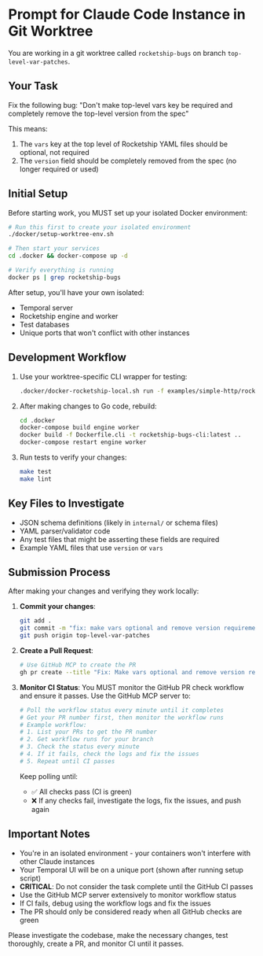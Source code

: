 # Prompt for Claude Code Instance in Git Worktree

You are working in a git worktree called `rocketship-bugs` on branch `top-level-var-patches`. 

## Your Task
Fix the following bug: "Don't make top-level vars key be required and completely remove the top-level version from the spec"

This means:
1. The `vars` key at the top level of Rocketship YAML files should be optional, not required
2. The `version` field should be completely removed from the spec (no longer required or used)

## Initial Setup
Before starting work, you MUST set up your isolated Docker environment:

```bash
# Run this first to create your isolated environment
./docker/setup-worktree-env.sh

# Then start your services
cd .docker && docker-compose up -d

# Verify everything is running
docker ps | grep rocketship-bugs
```

After setup, you'll have your own isolated:
- Temporal server
- Rocketship engine and worker
- Test databases
- Unique ports that won't conflict with other instances

## Development Workflow
1. Use your worktree-specific CLI wrapper for testing:
   ```bash
   .docker/docker-rocketship-local.sh run -f examples/simple-http/rocketship.yaml
   ```

2. After making changes to Go code, rebuild:
   ```bash
   cd .docker
   docker-compose build engine worker
   docker build -f Dockerfile.cli -t rocketship-bugs-cli:latest ..
   docker-compose restart engine worker
   ```

3. Run tests to verify your changes:
   ```bash
   make test
   make lint
   ```

## Key Files to Investigate
- JSON schema definitions (likely in `internal/` or schema files)
- YAML parser/validator code
- Any test files that might be asserting these fields are required
- Example YAML files that use `version` or `vars`

## Submission Process
After making your changes and verifying they work locally:

1. **Commit your changes**:
   ```bash
   git add .
   git commit -m "fix: make vars optional and remove version requirement from spec"
   git push origin top-level-var-patches
   ```

2. **Create a Pull Request**:
   ```bash
   # Use GitHub MCP to create the PR
   gh pr create --title "Fix: Make vars optional and remove version requirement" --body "Fixes the bug where vars key was required and removes version field from spec completely"
   ```

3. **Monitor CI Status**:
   You MUST monitor the GitHub PR check workflow and ensure it passes. Use the GitHub MCP server to:
   
   ```bash
   # Poll the workflow status every minute until it completes
   # Get your PR number first, then monitor the workflow runs
   # Example workflow:
   # 1. List your PRs to get the PR number
   # 2. Get workflow runs for your branch
   # 3. Check the status every minute
   # 4. If it fails, check the logs and fix the issues
   # 5. Repeat until CI passes
   ```

   Keep polling until:
   - ✅ All checks pass (CI is green)
   - ❌ If any checks fail, investigate the logs, fix the issues, and push again

## Important Notes
- You're in an isolated environment - your containers won't interfere with other Claude instances
- Your Temporal UI will be on a unique port (shown after running setup script)
- **CRITICAL**: Do not consider the task complete until the GitHub CI passes
- Use the GitHub MCP server extensively to monitor workflow status
- If CI fails, debug using the workflow logs and fix the issues
- The PR should only be considered ready when all GitHub checks are green

Please investigate the codebase, make the necessary changes, test thoroughly, create a PR, and monitor CI until it passes.